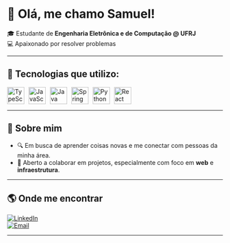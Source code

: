 # 👋 Olá, me chamo Samuel!  

🎓 Estudante de **Engenharia Eletrônica e de Computação @ UFRJ**  
💻 Apaixonado por resolver problemas 

---

## 🚀 Tecnologias que utilizo:  

<div style="display: flex; gap: 10px;">
  <img src="https://cdn.jsdelivr.net/gh/devicons/devicon/icons/typescript/typescript-original.svg" width="40" alt="TypeScript"/>
  <img src="https://cdn.jsdelivr.net/gh/devicons/devicon/icons/javascript/javascript-original.svg" width="40" alt="JavaScript"/>
  <img src="https://cdn.jsdelivr.net/gh/devicons/devicon/icons/java/java-original.svg" width="40" alt="Java"/>
  <img src="https://cdn.jsdelivr.net/gh/devicons/devicon/icons/spring/spring-original.svg" width="40" alt="Spring Boot"/>
  <img src="https://cdn.jsdelivr.net/gh/devicons/devicon/icons/python/python-original.svg" width="40" alt="Python"/>
  <img src="https://cdn.jsdelivr.net/gh/devicons/devicon/icons/react/react-original.svg" width="40" alt="React"/>
</div>

---

## 📌 Sobre mim
- 🔍 Em busca de aprender coisas novas e me conectar com pessoas da minha área.  
- 🤝 Aberto a colaborar em projetos, especialmente com foco em **web** e **infraestrutura**.  

---

## 🌎 Onde me encontrar
[![LinkedIn](https://img.shields.io/badge/LinkedIn-0077B5?style=for-the-badge&logo=linkedin&logoColor=white)](https://www.linkedin.com/in/samuel-baltazar/)  
[![Email](https://img.shields.io/badge/Email-D14836?style=for-the-badge&logo=gmail&logoColor=white)](mailto:baltaz.samuel@gmail.com)  

---

